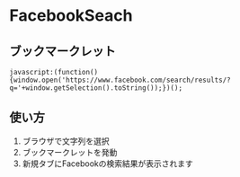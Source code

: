 # FacebookSeach

## ブックマークレット
`javascript:(function(){window.open('https://www.facebook.com/search/results/?q='+window.getSelection().toString());})();`

## 使い方
1. ブラウザで文字列を選択
2. ブックマークレットを発動
3. 新規タブにFacebookの検索結果が表示されます
